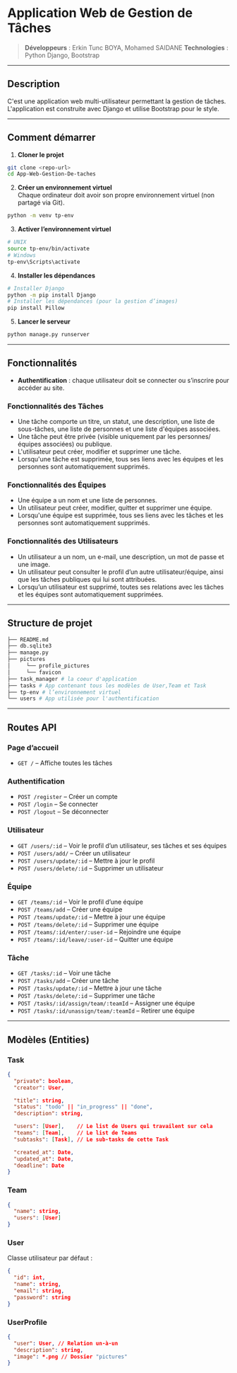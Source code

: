 # Application Web de Gestion de Tâches

> **Développeurs** : Erkin Tunc BOYA, Mohamed SAIDANE 
> **Technologies** : Python Django, Bootstrap

---

## Description

C'est une application web multi-utilisateur permettant la gestion de tâches.  
L'application est construite avec Django et utilise Bootstrap pour le style.

---

## Comment démarrer

1. **Cloner le projet**
```bash
git clone <repo-url>
cd App-Web-Gestion-De-taches
```

2. **Créer un environnement virtuel**  
Chaque ordinateur doit avoir son propre environnement virtuel (non partagé via Git).
```bash
python -m venv tp-env
```

3. **Activer l’environnement virtuel**
```bash
# UNIX
source tp-env/bin/activate
# Windows
tp-env\Scripts\activate
```

4. **Installer les dépendances**
```bash
# Installer Django
python -m pip install Django
# Installer les dépendances (pour la gestion d’images)
pip install Pillow 
```

5. **Lancer le serveur**
```bash
python manage.py runserver
```

---

## Fonctionnalités

- **Authentification** : chaque utilisateur doit se connecter ou s’inscrire pour accéder au site.

### Fonctionnalités des Tâches

- Une tâche comporte un titre, un statut, une description, une liste de sous-tâches, une liste de personnes et une liste d'équipes associées.
- Une tâche peut être privée (visible uniquement par les personnes/équipes associées) ou publique.
- L'utilisateur peut créer, modifier et supprimer une tâche.
- Lorsqu'une tâche est supprimée, tous ses liens avec les équipes et les personnes sont automatiquement supprimés.

### Fonctionnalités des Équipes

- Une équipe a un nom et une liste de personnes.
- Un utilisateur peut créer, modifier, quitter et supprimer une équipe.
- Lorsqu'une équipe est supprimée, tous ses liens avec les tâches et les personnes sont automatiquement supprimés.

### Fonctionnalités des Utilisateurs

- Un utilisateur a un nom, un e-mail, une description, un mot de passe et une image.
- Un utilisateur peut consulter le profil d’un autre utilisateur/équipe, ainsi que les tâches publiques qui lui sont attribuées.
- Lorsqu’un utilisateur est supprimé, toutes ses relations avec les tâches et les équipes sont automatiquement supprimées.

---

## Structure de projet

```bash
├── README.md
├── db.sqlite3
├── manage.py
├── pictures
│     └── profile_pictures
│     └── favicon
├── task_manager # la coeur d'application
├── tasks # App contenant tous les modèles de User,Team et Task
├── tp-env # l’environnement virtuel
└── users # App utilisée pour l'authentification
```

---

## Routes API

### Page d’accueil
- `GET /` – Affiche toutes les tâches

### Authentification
- `POST /register` – Créer un compte
- `POST /login` – Se connecter
- `POST /logout` – Se déconnecter

### Utilisateur
- `GET /users/:id` – Voir le profil d’un utilisateur, ses tâches et ses équipes
- `POST /users/add/` – Créer un utilisateur
- `POST /users/update/:id` – Mettre à jour le profil
- `POST /users/delete/:id` – Supprimer un utilisateur

### Équipe
- `GET /teams/:id` – Voir le profil d’une équipe
- `POST /teams/add` – Créer une équipe
- `POST /teams/update/:id` – Mettre à jour une équipe
- `POST /teams/delete/:id` – Supprimer une équipe
- `POST /teams/:id/enter/:user-id` – Rejoindre une équipe
- `POST /teams/:id/leave/:user-id` – Quitter une équipe

### Tâche
- `GET /tasks/:id` – Voir une tâche
- `POST /tasks/add` – Créer une tâche
- `POST /tasks/update/:id` – Mettre à jour une tâche
- `POST /tasks/delete/:id` – Supprimer une tâche
- `POST /tasks/:id/assign/team/:teamId` – Assigner une équipe
- `POST /tasks/:id/unassign/team/:teamId` – Retirer une équipe

---

## Modèles (Entities)

### Task
```json
{
  "private": boolean,
  "creator": User,

  "title": string,
  "status": "todo" || "in_progress" || "done",
  "description": string,

  "users": [User],    // Le list de Users qui travailent sur cela
  "teams": [Team],    // Le list de Teams 
  "subtasks": [Task], // Le sub-tasks de cette Task

  "created_at": Date,
  "updated_at": Date, 
  "deadline": Date
}
```

### Team
```json
{
  "name": string,
  "users": [User]
}
```

### User
Classe utilisateur par défaut :
```json
{
  "id": int,
  "name": string,
  "email": string,
  "password": string
}
```

### UserProfile
```json
{
  "user": User, // Relation un-à-un
  "description": string,
  "image": *.png // Dossier "pictures"
}
```

